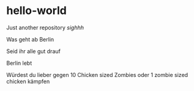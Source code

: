# hello-world
Just another repository *sighhh*

Was geht ab Berlin

Seid ihr alle gut drauf

Berlin lebt

Würdest du lieber gegen 10 Chicken sized Zombies oder 1 zombie sized chicken kämpfen
